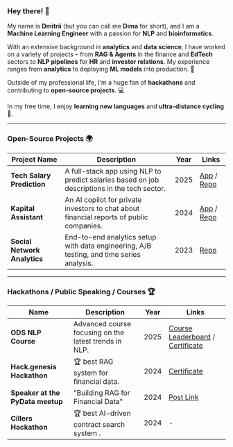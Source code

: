 ### Hey there! 👋

My name is **Dmitrii** (but you can call me **Dima** for short), and I am a **Machine Learning Engineer** with a passion for **NLP** and **bioinformatics**.

With an extensive background in **analytics** and **data science**, I have worked on a variety of projects – from **RAG & Agents** in the finance and **EdTech** sectors to **NLP pipelines** for **HR** and **investor relations**. My experience ranges from **analytics** to deploying **ML models** into production. 🚀

Outside of my professional life, I'm a huge fan of **hackathons** and contributing to **open-source projects**. 💻

In my free time, I enjoy **learning new languages** and **ultra-distance cycling** 🚴.

---

### Open-Source Projects 🌍

| **Project Name**             | **Description**                                                                 | **Year** | **Links**                    |
|------------------------------|---------------------------------------------------------------------------------|----------|------------------------------|
| **Tech Salary Prediction**    | A full-stack app using NLP to predict salaries based on job descriptions in the tech sector. | 2025     | [App](https://tech-salary-prediction.vercel.app/) / [Repo](https://github.com/dm-shr/tech-salary-prediction)|
| **Kapital Assistant**         | An AI copilot for private investors to chat about financial reports of public companies. | 2024     | [App](https://kapital-assistant.vercel.app/) / [Repo](https://github.com/dm-shr/kapital-assistant) |
| **Social Network Analytics**  | End-to-end analytics setup with data engineering, A/B testing, and time series analysis. | 2023     | [Repo](https://github.com/dm-shr/social-network-analytics)         |

---

### Hackathons / Public Speaking / Courses 🏆

| **Name**                     | **Description**                                                              | **Year** | **Links**                         |
|------------------------------|------------------------------------------------------------------------------|----------|-----------------------------------|
| **ODS NLP Course**            | Advanced course focusing on the latest trends in NLP.                         | 2025     | [Course Leaderboard](https://ods.ai/tracks/nlp-course-autumn-2024/leaderboard/leaderboard) / [Certificate](https://github.com/dm-shr/dm-shr/blob/main/NLP_ODS_Course_Certificate.pdf)        |
| **Hack.genesis Hackathon**    | 🏆 best RAG system for financial data.                       | 2024     | [Certificate](https://github.com/dm-shr/dm-shr/blob/main/Hack_genesis_certificate.pdf)                         |
| **Speaker at the PyData meetup**    |  "Building RAG for Financial Data"                       | 2024     | [Post Link](https://www.linkedin.com/posts/pydata-stockholm_pydatastockholm-ai-llms-activity-7263248403776593920-_1rb?utm_source=share&utm_medium=member_desktop&rcm=ACoAACUucD8BqN2aiEc42fI474IwJCtjT8IdWr8)                  |
| **Cillers Hackathon**    | 🏆 best AI-driven contract search system .                       | 2024     | -                  |



<!--
**dm-shr/dm-shr** is a ✨ _special_ ✨ repository because its `README.md` (this file) appears on your GitHub profile.

Here are some ideas to get you started:

- 🔭 I’m currently working on ...
- 🌱 I’m currently learning ...
- 👯 I’m looking to collaborate on ...
- 🤔 I’m looking for help with ...
- 💬 Ask me about ...
- 📫 How to reach me: ...
- 😄 Pronouns: ...
- ⚡ Fun fact: ...
-->
